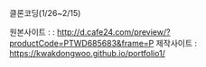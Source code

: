 클론코딩(1/26~2/15)

원본사이트 : : http://d.cafe24.com/preview/?productCode=PTWD685683&frame=P
제작사이트 : https://kwakdongwoo.github.io/portfolio1/
